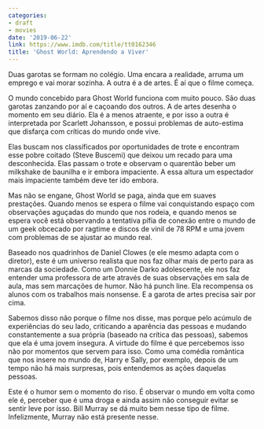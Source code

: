 ```yaml
---
categories:
- draft
- movies
date: '2019-06-22'
link: https://www.imdb.com/title/tt0162346
title: 'Ghost World: Aprendendo a Viver'
---
```


Duas garotas se formam no colégio. Uma encara a realidade, arruma um emprego e vai morar sozinha. A outra é a de artes. É aí que o filme começa.

O mundo concebido para Ghost World funciona com muito pouco. São duas garotas zanzando por aí e caçoando dos outros. A de artes desenha o momento em seu diário. Ela é a menos atraente, e por isso a outra é interpretada por Scarlett Johansson, e possui problemas de auto-estima que disfarça com críticas do mundo onde vive.

Elas buscam nos classificados por oportunidades de trote e encontram esse pobre coitado (Steve Buscemi) que deixou um recado para uma desconhecida. Elas passam o trote e observam o quarentão beber um milkshake de baunilha e ir embora impaciente. A essa altura um espectador mais impaciente também deve ter ido embora.

Mas não se engane, Ghost World se paga, ainda que em suaves prestações. Quando menos se espera o filme vai conquistando espaço com observações aguçadas do mundo que nos rodeia, e quando menos se espera você está observando a tentativa pífia de conexão entre o mundo de um geek obcecado por ragtime e discos de vinil de 78 RPM e uma jovem com problemas de se ajustar ao mundo real.

Baseado nos quadrinhos de Daniel Clowes (e ele mesmo adapta com o diretor), este é um universo realista que nos faz olhar mais de perto para as marcas da sociedade. Como um Donnie Darko adolescente, ele nos faz entender uma professora de arte através de suas observações em sala de aula, mas sem marcações de humor. Não há punch line. Ela recompensa os alunos com os trabalhos mais nonsense. E a garota de artes precisa sair por cima.

Sabemos disso não porque o filme nos disse, mas porque pelo acúmulo de experiências do seu lado, criticando a aparência das pessoas e mudando constantemente a sua própria (baseado na crítica das pessoas), sabemos que ela é uma jovem insegura. A virtude do filme é que percebemos isso não por momentos que servem para isso. Como uma comédia romântica que nos insere no mundo de, Harry e Sally, por exemplo, depois de um tempo não há mais surpresas, pois entendemos as ações daquelas pessoas.

Este é o humor sem o momento do riso. É observar o mundo em volta como ele é, perceber que é uma droga e ainda assim não conseguir evitar se sentir leve por isso. Bill Murray se dá muito bem nesse tipo de filme. Infelizmente, Murray não está presente nesse.